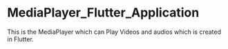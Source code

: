 # MediaPlayer_Flutter_Application
This is the MediaPlayer which can Play Videos and audios which is created in Flutter.
